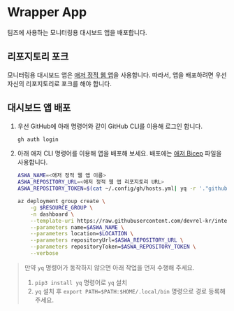 # Wrapper App #

팀즈에 사용하는 모니터링용 대시보드 앱을 배포합니다.


## 리포지토리 포크 ##

모니터링용 대시보드 앱은 [애저 정적 웹 앱](https://docs.microsoft.com/ko-kr/azure/static-web-apps/overview?WT.mc_id=dotnet-52121-juyoo&ocid=AID3035186)을 사용합니다. 따라서, 앱을 배포하려면 우선 자신의 리포지토리로 포크를 해야 합니다.


## 대시보드 앱 배포 ##

1. 우선 GitHub에 아래 명령어와 같이 GitHub CLI를 이용해 로그인 합니다.

    ```bash
    gh auth login
    ```

2. 아래 애저 CLI 명령어를 이용해 앱을 배포해 보세요. 배포에는 [애저 Bicep](https://docs.microsoft.com/ko-kr/azure/azure-resource-manager/bicep/overview?WT.mc_id=dotnet-52121-juyoo&ocid=AID3035186) 파일을 사용합니다.

    ```bash
    ASWA_NAME=<애저 정적 웹 앱 이름>
    ASWA_REPOSITORY_URL=<애저 정적 웹 앱 리포지토리 URL>
    ASWA_REPOSITORY_TOKEN=$(cat ~/.config/gh/hosts.yml| yq -r '."github.com".oauth_token')

    az deployment group create \
        -g $RESOURCE_GROUP \
        -n dashboard \
        --template-uri https://raw.githubusercontent.com/devrel-kr/integration-villain/main/wrapperapp/templates/template.bicep \
        --parameters name=$ASWA_NAME \
        --parameters location=$LOCATION \
        --parameters repositoryUrl=$ASWA_REPOSITORY_URL \
        --parameters repositoryToken=$ASWA_REPOSITORY_TOKEN \
        --verbose
    ```

> 만약 `yq` 명령어가 동작하지 않으면 아래 작업을 먼저 수행해 주세요.
> 1. `pip3 install yq` 명령어로 `yq` 설치
> 2. `yq` 설치 후 `export PATH=$PATH:$HOME/.local/bin` 명령으로 경로 등록해 주세요.

